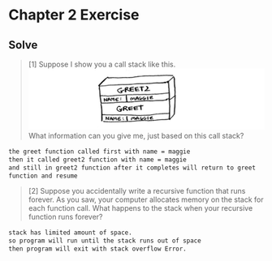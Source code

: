 # Chapter 2 Exercise

## Solve
> [1] Suppose I show you a call stack like this.
![problem 3.1](img/3-1.png)
What information can you give me, just based on this call stack?
```
the greet function called first with name = maggie
then it called greet2 function with name = maggie
and still in greet2 function after it completes will return to greet function and resume
```

> [2] Suppose you accidentally write a recursive function that runs
forever. As you saw, your computer allocates memory on the
stack for each function call. What happens to the stack when your
recursive function runs forever?
```
stack has limited amount of space.
so program will run until the stack runs out of space 
then program will exit with stack overflow Error.
```